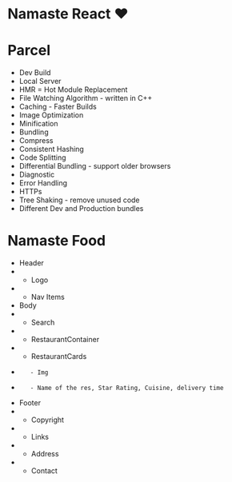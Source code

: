 # Namaste React ❤️

# Parcel

- Dev Build
- Local Server
- HMR = Hot Module Replacement
- File Watching Algorithm - written in C++
- Caching - Faster Builds
- Image Optimization
- Minification
- Bundling
- Compress
- Consistent Hashing
- Code Splitting
- Differential Bundling - support older browsers
- Diagnostic
- Error Handling
- HTTPs
- Tree Shaking - remove unused code
- Different Dev and Production bundles

# Namaste Food

- Header
- - Logo
- - Nav Items
- Body
- - Search
- - RestaurantContainer
- - RestaurantCards
-        - Img
-        - Name of the res, Star Rating, Cuisine, delivery time
- Footer
- - Copyright
- - Links
- - Address
- - Contact
